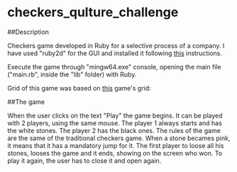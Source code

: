 # checkers_qulture_challenge

##Description

Checkers game developed in Ruby for a selective process of a company. 
I have used "ruby2d" for the GUI and installed it following [this](http://www.ruby2d.com/learn/windows/) instructions.

Execute the game through "mingw64.exe" console, opening the main file ("main.rb", inside the "lib" folder) with Ruby.

Grid of this game was based on [this](https://github.com/acouprie/linky) game's grid: 

##The game

When the user clicks on the text "Play" the game begins. It can be played with 2 players, using the same mouse. The player 1 always starts and has the white stones. The player 2 has the black ones.
The rules of the game are the same of the traditional checkers game.
When a stone becames pink, it means that it has a mandatory jump for it.
The first player to loose all his stones, looses the game and it ends, showing on the screen who won. To play it again, the user has to close it and open again.
